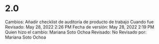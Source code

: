 # 2.0

Cambios: Añadir checklist de auditoría de producto de trabajo
Cuando fue Revisado: May 28, 2022 2:26 PM
Fecha de  versión: May 28, 2022 2:19 PM
Quien hizo el cambio: Mariana Soto Ochoa
Revisado: No
Revisado por: Mariana Soto Ochoa